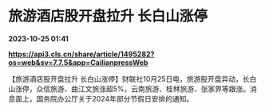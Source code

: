 # 旅游酒店股开盘拉升 长白山涨停

**2023-10-25 01:41**

**https://api3.cls.cn/share/article/1495282?os=web&sv=7.7.5&app=CailianpressWeb**

【旅游酒店股开盘拉升 长白山涨停】财联社10月25日电，旅游股开盘异动，长白山涨停，众信旅游、曲江文旅涨超5%，云南旅游、桂林旅游、张家界等跟涨。消息面上，国务院办公厅关于2024年部分节假日安排的通知。